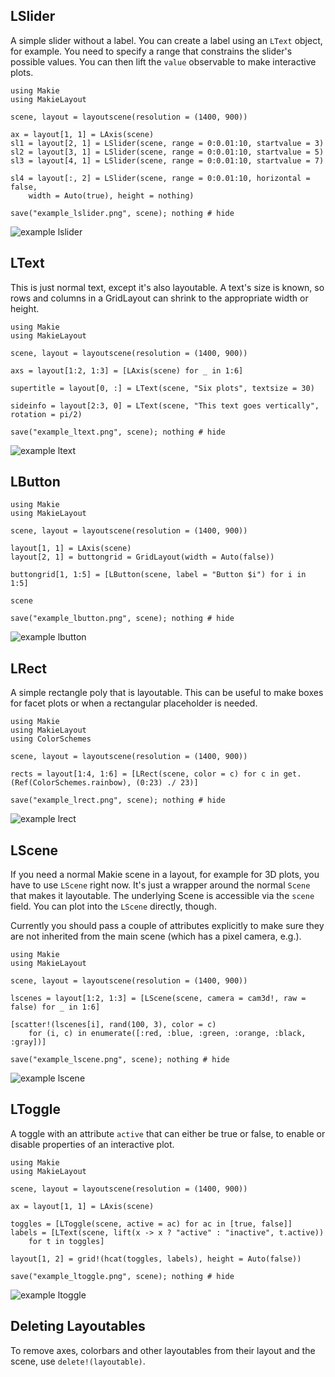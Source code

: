 ## LSlider

A simple slider without a label. You can create a label using an `LText` object,
for example. You need to specify a range that constrains the slider's possible values.
You can then lift the `value` observable to make interactive plots.

```@example
using Makie
using MakieLayout

scene, layout = layoutscene(resolution = (1400, 900))

ax = layout[1, 1] = LAxis(scene)
sl1 = layout[2, 1] = LSlider(scene, range = 0:0.01:10, startvalue = 3)
sl2 = layout[3, 1] = LSlider(scene, range = 0:0.01:10, startvalue = 5)
sl3 = layout[4, 1] = LSlider(scene, range = 0:0.01:10, startvalue = 7)

sl4 = layout[:, 2] = LSlider(scene, range = 0:0.01:10, horizontal = false,
    width = Auto(true), height = nothing)

save("example_lslider.png", scene); nothing # hide
```

![example lslider](example_lslider.png)

## LText

This is just normal text, except it's also layoutable. A text's size is known,
so rows and columns in a GridLayout can shrink to the appropriate width or height.

```@example
using Makie
using MakieLayout

scene, layout = layoutscene(resolution = (1400, 900))

axs = layout[1:2, 1:3] = [LAxis(scene) for _ in 1:6]

supertitle = layout[0, :] = LText(scene, "Six plots", textsize = 30)

sideinfo = layout[2:3, 0] = LText(scene, "This text goes vertically", rotation = pi/2)

save("example_ltext.png", scene); nothing # hide
```

![example ltext](example_ltext.png)

## LButton

```@example
using Makie
using MakieLayout

scene, layout = layoutscene(resolution = (1400, 900))

layout[1, 1] = LAxis(scene)
layout[2, 1] = buttongrid = GridLayout(width = Auto(false))

buttongrid[1, 1:5] = [LButton(scene, label = "Button $i") for i in 1:5]

scene

save("example_lbutton.png", scene); nothing # hide
```

![example lbutton](example_lbutton.png)


## LRect

A simple rectangle poly that is layoutable. This can be useful to make boxes for
facet plots or when a rectangular placeholder is needed.

```@example
using Makie
using MakieLayout
using ColorSchemes

scene, layout = layoutscene(resolution = (1400, 900))

rects = layout[1:4, 1:6] = [LRect(scene, color = c) for c in get.(Ref(ColorSchemes.rainbow), (0:23) ./ 23)]

save("example_lrect.png", scene); nothing # hide
```

![example lrect](example_lrect.png)

## LScene

If you need a normal Makie scene in a layout, for example for 3D plots, you have
to use `LScene` right now. It's just a wrapper around the normal `Scene` that
makes it layoutable. The underlying Scene is accessible via the `scene` field.
You can plot into the `LScene` directly, though.

Currently you should pass a couple of attributes explicitly to make sure they
are not inherited from the main scene (which has a pixel camera, e.g.).

```@example
using Makie
using MakieLayout

scene, layout = layoutscene(resolution = (1400, 900))

lscenes = layout[1:2, 1:3] = [LScene(scene, camera = cam3d!, raw = false) for _ in 1:6]

[scatter!(lscenes[i], rand(100, 3), color = c)
    for (i, c) in enumerate([:red, :blue, :green, :orange, :black, :gray])]

save("example_lscene.png", scene); nothing # hide
```

![example lscene](example_lscene.png)


## LToggle

A toggle with an attribute `active` that can either be true or false, to enable
or disable properties of an interactive plot.

```@example
using Makie
using MakieLayout

scene, layout = layoutscene(resolution = (1400, 900))

ax = layout[1, 1] = LAxis(scene)

toggles = [LToggle(scene, active = ac) for ac in [true, false]]
labels = [LText(scene, lift(x -> x ? "active" : "inactive", t.active))
    for t in toggles]

layout[1, 2] = grid!(hcat(toggles, labels), height = Auto(false))

save("example_ltoggle.png", scene); nothing # hide
```

![example ltoggle](example_ltoggle.png)


## Deleting Layoutables

To remove axes, colorbars and other layoutables from their layout and the scene,
use `delete!(layoutable)`.
